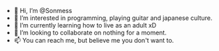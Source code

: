 - 👋 Hi, I’m @Sonmess
- 👀 I’m interested in programming, playing guitar and japanese culture.
- 🌱 I’m currently learning how to live as an adult xD
- 💞️ I’m looking to collaborate on nothing for a moment.
- 📫 You can reach me, but believe me you don't want to.

<!---
Sonmess/Sonmess is a ✨ special ✨ repository because its `README.md` (this file) appears on your GitHub profile.
You can click the Preview link to take a look at your changes.
--->
